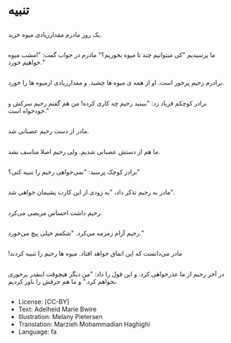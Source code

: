 # تنبیه

##
یک روز مادرم مقدارزیادی میوه خرید.

##
ما پرسیدیم "کی میتوانیم چند تا میوه بخوریم؟" مادرم در جواب گفت: "امشب میوه خواهیم خورد."

##
برادرم رحیم پرخور است. او از همه ی میوه ها چشید. و مقدارزیادی ازمیوه ها را خورد.

##
برادر کوچکم فریاد زد: "ببینید رحیم چه کاری کرده! من هم گفتم رحیم سرکش و خودخواه است."

##
مادر از دست رحیم عصبانی شد.

##
ما هم از دستش عصبانی شدیم. ولی رحیم اصلا متاسف نشد.

##
برادر کوچک پرسید: "نمی‌خواهی رحیم را تنبیه کنی؟"

##
مادر به رحیم تذکر داد،
"به زودی از این کارت پشیمان خواهی شد".

##
رحیم داشت احساس مریضی می‌کرد.

##
رحیم آرام زمزمه می‌کرد. "شکمم خیلی پیچ می‌خورد."

##
!مادر می‌دانست که این اتفاق خواهد افتاد. میوه ها رحیم را تنبیه کردند

##
در آخر رحیم از ما عذرخواهی کرد. و این قول را داد: "من دیگر هیچوقت اینقدر پرخوری نخواهم کرد." و ما هم حرفش را باور کردیم.

##
* License: [CC-BY]
* Text: Adelheid Marie Bwire
* Illustration: Melany Pietersen
* Translation: Marzieh Mohammadian Haghighi
* Language: fa

